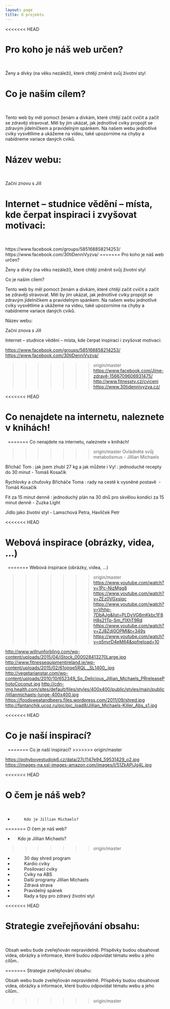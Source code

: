 ```yaml
---
layout: page
title: O projektu
---
```


<<<<<<< HEAD
<h1>Pro koho je náš web určen?</h1> 
<p>Ženy a dívky (na věku nezáleží), které chtějí změnit svůj životní styl</p>

<h1>Co je naším cílem?</h1> 
<p>Tento web by měl pomoct ženám a dívkám, které chtějí začít cvičit a začít se zdravěji stravovat. Měl by jim ukázat, jak jednotlivé cviky propojit se zdravým jídelníčkem a pravidelným spánkem. Na našem webu jednotlivé cviky vysvětlíme a ukážeme na videu, také upozorníme na chyby a nabídneme variace daných cviků.</p> 


<h1>Název webu:</h1> 
<p> Začni znovu s Jill</p> 

<h1>Internet – studnice vědění – místa, kde čerpat inspiraci i zvyšovat motivaci:</h1> 
<p> https://www.facebook.com/groups/585168858214253/
    https://www.facebook.com/30tiDenniVyzva/
=======
Pro koho je náš web určen?

Ženy a dívky (na věku nezáleží), které chtějí změnit svůj životní styl

Co je naším cílem?

Tento web by měl pomoct ženám a dívkám, které chtějí začít cvičit a začít se zdravěji stravovat. Měl by jim ukázat, jak jednotlivé cviky propojit se zdravým jídelníčkem a pravidelným spánkem. Na našem webu jednotlivé cviky vysvětlíme a ukážeme na videu, také upozorníme na chyby a nabídneme variace daných cviků. 


Název webu:

Začni znova s Jill

Internet – studnice vědění – místa, kde čerpat inspiraci i zvyšovat motivaci:

https://www.facebook.com/groups/585168858214253/
https://www.facebook.com/30tiDenniVyzva/
>>>>>>> origin/master
    https://www.facebook.com/Jíme-zdravě-1566709606931475/
    http://www.fitnesstv.cz/cviceni
    https://www.30tidennivyzva.cz/</p> 

<<<<<<< HEAD
<h1>Co nenajdete na internetu, naleznete v knihách!</h1> 
=======
Co nenajdete na internetu, naleznete v knihách!

>>>>>>> origin/master
Ovládněte svůj metabolismus - Jillian Michaels

Břicháč Tom : jak jsem zhubl 27 kg a jak můžete i Vy! : jednoduché recepty do 30 minut - Tomáš Kosačík

Rychlovky a chuťovky Břicháče Toma : rady na cestě k vysněné postavě  - Tomáš Kosačík

Fit za 15 minut denně : jednoduchý plán na 30 dnů pro skvělou kondici za 15 minut denně - Zuzka Light 

Jídlo jako životní styl - Lamschová Petra, Havlíček Petr   


<<<<<<< HEAD
<h1>Webová inspirace (obrázky, videa, …)</h1> 
=======
Webová inspirace (obrázky, videa, …)

>>>>>>> origin/master
https://www.youtube.com/watch?v=1Pc-NizMgg8
https://www.youtube.com/watch?v=ZEz0VGxsiqc
https://www.youtube.com/watch?v=Vhhp-7DbAJg&list=PLDyVG6mKkbc1F8H8s21Tp-Sm_f1XhT9Rd
https://www.youtube.com/watch?v=ZJ8Zdj0OPMI&t=349s
https://www.youtube.com/watch?v=q5nyrD4eM64&spfreload=10


http://www.willrunforbling.com/wp-content/uploads/2015/04/iStock_000028413270Large.jpg
http://www.fitnessequipmentireland.ie/wp-content/uploads/2015/02/61ojrqe5RQL._SL1400_.jpg
http://vegetarianstar.com/wp-content/uploads/2010/10/652349_So_Delicious_Jillian_Michaels_PRreleasePhotoCoconut.jpg
http://cdn-img.health.com/sites/default/files/styles/400x400/public/styles/main/public/jillianmichaels-lunge-400x400.jpg
https://foodsweatandbeers.files.wordpress.com/2011/09/shred.jpg
http://fantanchik.ucoz.ru/pic/pic_load8/Jillian_Michaels-Killer_Abs_s1.jpg



<<<<<<< HEAD
<h1>Co je naší inspirací?</h1> 
=======
Co je naší inspirací?
>>>>>>> origin/master

https://pohybovestudiok6.cz/data/27c1147e94_59531429_o2.jpg
https://images-na.ssl-images-amazon.com/images/I/51ZkAPiJg4L.jpg


<<<<<<< HEAD
<h1>O čem je náš web?</h1> 

-	       Kdo je Jillian Michaels?
=======
O čem je náš web?

-          Kdo je Jillian Michaels?
>>>>>>> origin/master
-          30 day shred program
-          Kardio cviky
-          Posilovací cviky
-          Cviky na ABS
-          Další programy Jillian Michaels
-          Zdravá strava
-          Pravidelný spánek
-          Rady a tipy pro zdravý životní styl

<<<<<<< HEAD
<h1>Strategie zveřejňování obsahu:</h1>  
  
<p>Obsah webu bude zveřejňován nepravidelně. Příspěvky budou obsahovat videa, obrázky a informace, které budou odpovídat tématu webu a jeho cílům..</p> 
=======
Strategie zveřejňování obsahu: 

Obsah webu bude zveřejňován nepravidelně. Příspěvky budou obsahovat videa, obrázky a informace, které budou odpovídat tématu webu a jeho cílům..
>>>>>>> origin/master
